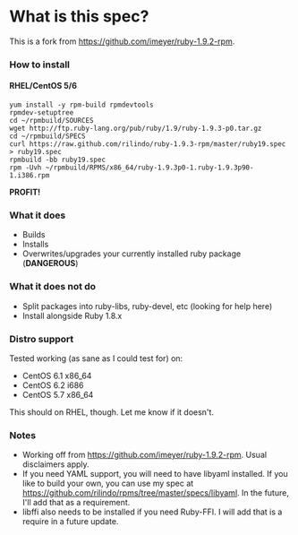# What is this spec?

This is a fork from https://github.com/imeyer/ruby-1.9.2-rpm.

### How to install

#### RHEL/CentOS 5/6

    yum install -y rpm-build rpmdevtools
    rpmdev-setuptree
    cd ~/rpmbuild/SOURCES
    wget http://ftp.ruby-lang.org/pub/ruby/1.9/ruby-1.9.3-p0.tar.gz
    cd ~/rpmbuild/SPECS
    curl https://raw.github.com/rilindo/ruby-1.9.3-rpm/master/ruby19.spec > ruby19.spec
    rpmbuild -bb ruby19.spec
    rpm -Uvh ~/rpmbuild/RPMS/x86_64/ruby-1.9.3p0-1.ruby-1.9.3p90-1.i386.rpm

**PROFIT!**

### What it does

+ Builds
+ Installs
+ Overwrites/upgrades your currently installed ruby package (**DANGEROUS**)

### What it does **not** do

+ Split packages into ruby-libs, ruby-devel, etc (looking for help here)
+ Install alongside Ruby 1.8.x

### Distro support

Tested working (as sane as I could test for) on:

* CentOS 6.1 x86_64
* CentOS 6.2 i686
* CentOS 5.7 x86_64

This should on RHEL, though. Let me know if it doesn't.

### Notes
- Working off from https://github.com/imeyer/ruby-1.9.2-rpm. Usual disclaimers apply.
- If you need YAML support, you will need to have libyaml installed. If you like to 
  build your own, you can use my spec at https://github.com/rilindo/rpms/tree/master/specs/libyaml.
  In the future, I'll add that as a requirement.
- libffi also needs to be installed if you need Ruby-FFI. I will add that is a require in a future update.
